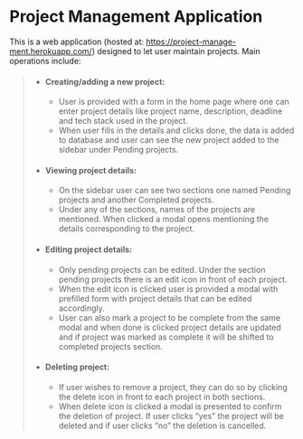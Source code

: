 # Project Management Application

This is a web application (hosted at: https://project-manage-ment.herokuapp.com/) designed to let user maintain projects. 
Main operations include:
> - #### Creating/adding a new project:
>	- User is provided with a form in the home page where one can enter project details like project name, description, deadline and tech stack used in the project.
>	- When user fills in the details and clicks done, the data is added to database and user can see the new project added to the sidebar under Pending projects.
> 
> - #### Viewing project details:
>	- On the sidebar user can see two sections one named Pending projects and another Completed projects.
>	- Under any of the sections, names of the projects are mentioned. When clicked a modal opens mentioning the details corresponding to the project.
>
> - #### Editing project details:
>	- Only pending projects can be edited. Under the section pending projects there is an edit icon in front of each project.
>	- When the edit icon is clicked user is provided a modal with prefilled form with project details that can be edited accordingly.
>	- User can also mark a project to be complete from the same modal and when done is clicked project details are updated and if project was marked as complete it will be shifted to completed projects section.
>
> - #### Deleting project:
> 	- If user wishes to remove a project, they can do so by clicking the delete icon in front to each project in both sections.
> 	- When delete icon is clicked a modal is presented to confirm the deletion of project. If user clicks “yes” the project will be deleted and if user clicks “no” the deletion is cancelled.
